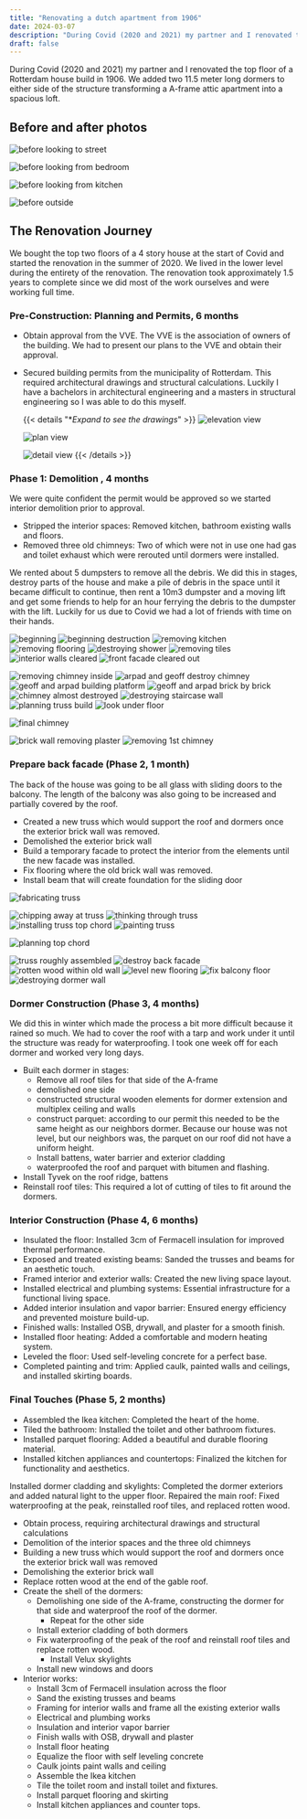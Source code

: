 ```yaml
---
title: "Renovating a dutch apartment from 1906"
date: 2024-03-07
description: "During Covid (2020 and 2021) my partner and I renovated the top floor of a Rotterdam house build in 1906. We added two 11.5 meter long dormers to either side of the structure transforming a A-frame attic apartment into a spacious loft."
draft: false
---
```

During Covid (2020 and 2021) my partner and I renovated the top floor of a Rotterdam house build in 1906. We added two 11.5 meter long dormers to either side of the structure transforming a A-frame attic apartment into a spacious loft.

## Before and after photos

![before looking to street](https://cdn.ericcbonet.com/rotterdam-renovation/before-looking-to-street.jpg)

![before looking from bedroom](https://cdn.ericcbonet.com/rotterdam-renovation/before-looking-from-bedroom.jpg)

![before looking from kitchen](https://cdn.ericcbonet.com/rotterdam-renovation/before-looking-from-kitchen.jpg)

![before outside](https://cdn.ericcbonet.com/rotterdam-renovation/before-outside.jpg)

## The Renovation Journey

We bought the top two floors of a 4 story house at the start of Covid and started the renovation in the summer of 2020. We lived in the lower level during the entirety of the renovation. The renovation took approximately 1.5 years to complete since we did most of the work ourselves and were working full time.

### Pre-Construction: Planning and Permits, 6 months 

- Obtain approval from the VVE. The VVE is the association of owners of the building. We had to present our plans to the VVE and obtain their approval.
- Secured building permits from the municipality of Rotterdam. This required architectural drawings and structural calculations. Luckily I have a bachelors in architectural engineering and a masters in structural engineering so I was able to do this myself.

  {{< details "**Expand to see the drawings*" >}}
  ![elevation view](https://cdn.ericcbonet.com/elevation-view.jpg)

  ![plan view](https://cdn.ericcbonet.com/plan-drawings.jpg)

  ![detail view](https://cdn.ericcbonet.com/details-view.jpg)
  {{< /details >}}

### Phase 1: Demolition , 4 months

We were quite confident the permit would be approved so we started interior demolition prior to approval.

- Stripped the interior spaces: Removed kitchen, bathroom existing walls and floors.
- Removed three old chimneys: Two of which were not in use one had gas and toilet exhaust which were rerouted until dormers were installed.

We rented about 5 dumpsters to remove all the debris. We did this in stages, destroy parts of the house and make a pile of debris in the space until it became difficult to continue, then rent a 10m3 dumpster and a moving lift and get some friends to help for an hour ferrying the debris to the dumpster with the lift. Luckily for us due to Covid we had a lot of friends with time on their hands.

![beginning](https://cdn.ericcbonet.com/rotterdam-renovation/beginning.jpg "The beginning")
![beginning destruction](https://cdn.ericcbonet.com/rotterdam-renovation/beginning-destruction.jpg)
![removing kitchen](https://cdn.ericcbonet.com/rotterdam-renovation/removing-kitchen.jpg)
![removing flooring](https://cdn.ericcbonet.com/rotterdam-renovation/removing-flooring.jpg)
![destroying shower](https://cdn.ericcbonet.com/rotterdam-renovation/destroying-shower.jpg)
![removing tiles](https://cdn.ericcbonet.com/rotterdam-renovation/removing-tiles.jpg)
![interior walls cleared](https://cdn.ericcbonet.com/rotterdam-renovation/interior-walls-cleared.jpg)
![front facade cleared out](https://cdn.ericcbonet.com/rotterdam-renovation/front-facade-cleared-out.jpg)

![removing chimney inside](https://cdn.ericcbonet.com/rotterdam-renovation/removing-chimney-inside.jpg)
![arpad and geoff destroy chimney](https://cdn.ericcbonet.com/rotterdam-renovation/arpad-geoff-destroy-chimney.jpg)
![geoff and arpad building platform](https://cdn.ericcbonet.com/rotterdam-renovation/geoff-and-arpad-building-platform.jpg)
![geoff and arpad brick by brick](https://cdn.ericcbonet.com/rotterdam-renovation/geoff-and-arpad-brick-by-brick.jpg)
![chimney almost destroyed](https://cdn.ericcbonet.com/rotterdam-renovation/chimney-almost-destroyed.jpg)
![destroying staircase wall](https://cdn.ericcbonet.com/rotterdam-renovation/destroying-staircase-wall.jpg)
![planning truss build](https://cdn.ericcbonet.com/rotterdam-renovation/planning-truss-build.jpg)
![look under floor](https://cdn.ericcbonet.com/rotterdam-renovation/look-under-floor.jpg)

![final chimney](https://cdn.ericcbonet.com/rotterdam-renovation/final-chimney.jpg)

![brick wall removing plaster](https://cdn.ericcbonet.com/rotterdam-renovation/brick-wall-removing-plaster.jpg)
![removing 1st chimney](https://cdn.ericcbonet.com/rotterdam-renovation/removing-1st-chimney.jpg)

### Prepare back facade (Phase 2, 1 month)

The back of the house was going to be all glass with sliding doors to the balcony. The length of the balcony was also going to be increased and partially covered by the roof.

- Created a new truss which would support the roof and dormers once the exterior brick wall was removed.
- Demolished the exterior brick wall
- Build a temporary facade to protect the interior from the elements until the new facade was installed.
- Fix flooring where the old brick wall was removed.
- Install beam that will create foundation for the sliding door

![fabricating truss](https://cdn.ericcbonet.com/rotterdam-renovation/fabricating-truss.jpg)

![chipping away at truss](https://cdn.ericcbonet.com/rotterdam-renovation/chipping-away-at-truss.jpg)
![thinking through truss](https://cdn.ericcbonet.com/rotterdam-renovation/thinking-through-truss.jpg)
![installing truss top chord](https://cdn.ericcbonet.com/rotterdam-renovation/installing-truss-top-chord.jpg)
![painting truss](https://cdn.ericcbonet.com/rotterdam-renovation/painting-truss.jpg)

![planning top chord](https://cdn.ericcbonet.com/rotterdam-renovation/planning-top-chord.jpg)

![truss roughly assembled](https://cdn.ericcbonet.com/rotterdam-renovation/truss-roughly-assembled.jpg)
![destroy back facade](https://cdn.ericcbonet.com/rotterdam-renovation/destroy-back-facade.jpg)
![rotten wood within old wall](https://cdn.ericcbonet.com/rotterdam-renovation/rotten-wood-within-old-wall.jpg)
![level new flooring](https://cdn.ericcbonet.com/rotterdam-renovation/level-new-flooring.jpg)
![fix balcony floor](https://cdn.ericcbonet.com/rotterdam-renovation/fix-balcony-floor.jpg)
![destroying dormer wall](https://cdn.ericcbonet.com/rotterdam-renovation/destroying-dormer-wall.jpg)



### Dormer Construction (Phase 3, 4 months)

We did this in winter which made the process a bit more difficult because it rained so much. We had to cover the roof with a tarp and work under it until the structure was ready for waterproofing. I took one week off for each dormer and worked very long days.

- Built each dormer in stages:
  - Remove all roof tiles for that side of the A-frame
  - demolished one side
  - constructed structural wooden elements for dormer extension and multiplex ceiling and walls
  - construct parquet: according to our permit this needed to be the same height as our neighbors dormer. Because our house was not level, but our neighbors was, the parquet on our roof did not have a uniform height.
  - Install battens, water barrier and exterior cladding
  - waterproofed the roof and parquet with bitumen and flashing.
- Install Tyvek on the roof ridge, battens
- Reinstall roof tiles: This required a lot of cutting of tiles to fit around the dormers.

### Interior Construction (Phase 4, 6 months)

- Insulated the floor: Installed 3cm of Fermacell insulation for improved thermal performance.
- Exposed and treated existing beams: Sanded the trusses and beams for an aesthetic touch.
- Framed interior and exterior walls: Created the new living space layout.
- Installed electrical and plumbing systems: Essential infrastructure for a functional living space.
- Added interior insulation and vapor barrier: Ensured energy efficiency and prevented moisture build-up.
- Finished walls: Installed OSB, drywall, and plaster for a smooth finish.
- Installed floor heating: Added a comfortable and modern heating system.
- Leveled the floor: Used self-leveling concrete for a perfect base.
- Completed painting and trim: Applied caulk, painted walls and ceilings, and installed skirting boards.

### Final Touches (Phase 5, 2 months)

- Assembled the Ikea kitchen: Completed the heart of the home.
- Tiled the bathroom: Installed the toilet and other bathroom fixtures.
- Installed parquet flooring: Added a beautiful and durable flooring material.
- Installed kitchen appliances and countertops: Finalized the kitchen for functionality and aesthetics.

Installed dormer cladding and skylights: Completed the dormer exteriors and added natural light to the upper floor.
Repaired the main roof: Fixed waterproofing at the peak, reinstalled roof tiles, and replaced rotten wood.



- Obtain process, requiring architectural drawings and structural calculations
- Demolition of the interior spaces and the three old chimneys
- Building a new truss which would support the roof and dormers once the exterior brick wall was removed
- Demolishing the exterior brick wall
- Replace rotten wood at the end of the gable roof.
- Create the shell of the dormers:
  - Demolishing one side of the A-frame, constructing the dormer for that side and waterproof the roof of the dormer.
    - Repeat for the other side
  - Install exterior cladding of both dormers
  - Fix waterproofing of the peak of the roof and reinstall roof tiles and replace rotten wood.
    - Install Velux skylights
  - Install new windows and doors
- Interior works:
  - Install 3cm of Fermacell insulation across the floor
  - Sand the existing trusses and beams
  - Framing for interior walls and frame all the existing exterior walls
  - Electrical and plumbing works
  - Insulation and interior vapor barrier
  - Finish walls with OSB, drywall and plaster
  - Install floor heating
  - Equalize the floor with self leveling concrete
  - Caulk joints paint walls and ceiling
  - Assemble the Ikea kitchen
  - Tile the toilet room and install toilet and fixtures.
  - Install parquet flooring and skirting
  - Install kitchen appliances and counter tops.

